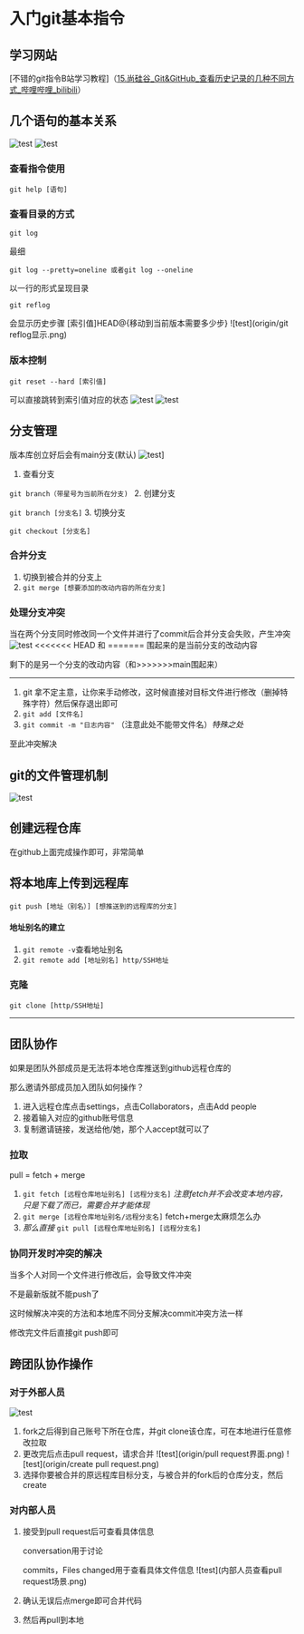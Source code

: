 # 入门git基本指令
## 学习网站
[不错的git指令B站学习教程]（[15.尚硅谷_Git&GitHub_查看历史记录的几种不同方式_哔哩哔哩_bilibili](https://www.bilibili.com/video/BV1pW411A7a5?share_source=copy_web&vd_source=34ed110d766ac5910b35ccc9afedda6e&spm_id_from=333.788.player.switch&p=15)）
## 几个语句的基本关系
![test](origin/基本架构.png)
![test](origin/基本操作.png)
### 查看指令使用
`git help [语句]`

### 查看目录的方式
`git log `


最细


`git log --pretty=oneline 或者git log --oneline `


以一行的形式呈现目录


`git reflog`

 
会显示历史步骤 [索引值]HEAD@{移动到当前版本需要多少步}
![test](origin/git reflog显示.png)
### 版本控制
`git reset --hard [索引值]` 


可以直接跳转到索引值对应的状态
![test](origin/使用reset历史回退.png)
![test](origin/reset的三个参数对比.png)

## 分支管理
版本库创立好后会有main分支(默认)
![test](什么是分支.png)]
1. 查看分支 


  `git branch（带星号为当前所在分支) `
2. 创建分支 
 

  `git branch [分支名]`
3. 切换分支 
  

  `git checkout [分支名]`
### 合并分支 
1. 切换到被合并的分支上
2. `git merge [想要添加的改动内容的所在分支]`
### 处理分支冲突
当在两个分支同时修改同一个文件并进行了commit后合并分支会失败，产生冲突
![test](origin/不同分支合并时出现矛盾.png)
<<<<<<< HEAD 和 ======= 围起来的是当前分支的改动内容


剩下的是另一个分支的改动内容（和>>>>>>>main围起来）

---
1. git 拿不定主意，让你来手动修改，这时候直接对目标文件进行修改（删掉特殊字符）然后保存退出即可
2. `git add [文件名]`
3. `git commit -m "日志内容"`
（注意此处不能带文件名）*特殊之处*


至此冲突解决
## git的文件管理机制

![test](origin/git的文件管理机制.png)
## 创建远程仓库
在github上面完成操作即可，非常简单
## 将本地库上传到远程库
`git push [地址（别名）] [想推送到的远程库的分支]`
#### 地址别名的建立
1. `git remote -v`查看地址别名
2. `git remote add [地址别名] http/SSH地址`
### 克隆
`git clone [http/SSH地址]`

---

## 团队协作
如果是团队外部成员是无法将本地仓库推送到github远程仓库的


那么邀请外部成员加入团队如何操作？
1. 进入远程仓库点击settings，点击Collaborators，点击Add people
2. 接着输入对应的github账号信息 
3. 复制邀请链接，发送给他/她，那个人accept就可以了
### 拉取
pull = fetch + merge
1. `git fetch [远程仓库地址别名] [远程分支名]`
*注意fetch并不会改变本地内容，只是下载了而已，需要合并才能体现*
2. `git merge [远程仓库地址别名/远程分支名]`
fetch+merge太麻烦怎么办
3. *那么直接*
`git pull [远程仓库地址别名] [远程分支名]`
### 协同开发时冲突的解决
当多个人对同一个文件进行修改后，会导致文件冲突


不是最新版就不能push了


这时候解决冲突的方法和本地库不同分支解决commit冲突方法一样


修改完文件后直接git push即可
## 跨团队协作操作
### 对于外部人员

![test](基本架构.png)
1.  fork之后得到自己账号下所在仓库，并git clone该仓库，可在本地进行任意修改拉取
2. 更改完后点击pull request，请求合并
![test](origin/pull request界面.png)
![test](origin/create pull request.png)
3. 选择你要被合并的原远程库目标分支，与被合并的fork后的仓库分支，然后create
### 对内部人员
1. 接受到pull request后可查看具体信息
   

   conversation用于讨论
   

   commits，Files changed用于查看具体文件信息
![test](内部人员查看pull request场景.png)
2. 确认无误后点merge即可合并代码
3. 然后再pull到本地

















